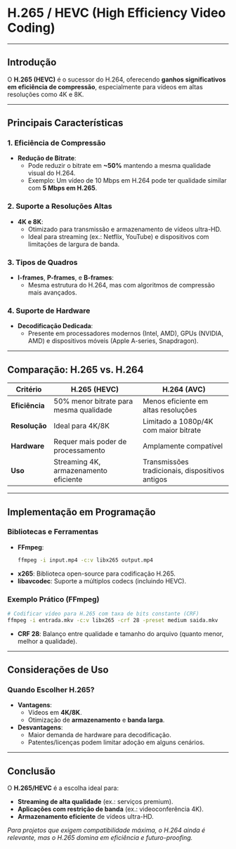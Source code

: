 # H.265 / HEVC (High Efficiency Video Coding)

---

## Introdução

O **H.265 (HEVC)** é o sucessor do H.264, oferecendo **ganhos significativos em eficiência de compressão**, especialmente para vídeos em altas resoluções como 4K e 8K.

---

## Principais Características

### 1. Eficiência de Compressão

- **Redução de Bitrate**:
  - Pode reduzir o bitrate em **~50%** mantendo a mesma qualidade visual do H.264.
  - Exemplo: Um vídeo de 10 Mbps em H.264 pode ter qualidade similar com **5 Mbps em H.265**.

### 2. Suporte a Resoluções Altas

- **4K e 8K**:
  - Otimizado para transmissão e armazenamento de vídeos ultra-HD.
  - Ideal para streaming (ex.: Netflix, YouTube) e dispositivos com limitações de largura de banda.

### 3. Tipos de Quadros

- **I-frames**, **P-frames**, e **B-frames**:
  - Mesma estrutura do H.264, mas com algoritmos de compressão mais avançados.

### 4. Suporte de Hardware

- **Decodificação Dedicada**:
  - Presente em processadores modernos (Intel, AMD), GPUs (NVIDIA, AMD) e dispositivos móveis (Apple A-series, Snapdragon).

---

## Comparação: H.265 vs. H.264

| **Critério**   | **H.265 (HEVC)**                       | **H.264 (AVC)**                                 |
| -------------- | -------------------------------------- | ----------------------------------------------- |
| **Eficiência** | 50% menor bitrate para mesma qualidade | Menos eficiente em altas resoluções             |
| **Resolução**  | Ideal para 4K/8K                       | Limitado a 1080p/4K com maior bitrate           |
| **Hardware**   | Requer mais poder de processamento     | Amplamente compatível                           |
| **Uso**        | Streaming 4K, armazenamento eficiente  | Transmissões tradicionais, dispositivos antigos |

---

## Implementação em Programação

### Bibliotecas e Ferramentas

- **FFmpeg**:
  ```bash
  ffmpeg -i input.mp4 -c:v libx265 output.mp4
  ```
- **x265**: Biblioteca open-source para codificação H.265.
- **libavcodec**: Suporte a múltiplos codecs (incluindo HEVC).

### Exemplo Prático (FFmpeg)

```bash
# Codificar vídeo para H.265 com taxa de bits constante (CRF)
ffmpeg -i entrada.mkv -c:v libx265 -crf 28 -preset medium saida.mkv
```

- **CRF 28**: Balanço entre qualidade e tamanho do arquivo (quanto menor, melhor a qualidade).

---

## Considerações de Uso

### Quando Escolher H.265?

- **Vantagens**:
  - Vídeos em **4K/8K**.
  - Otimização de **armazenamento** e **banda larga**.
- **Desvantagens**:
  - Maior demanda de hardware para decodificação.
  - Patentes/licenças podem limitar adoção em alguns cenários.

---

## Conclusão

O **H.265/HEVC** é a escolha ideal para:

- **Streaming de alta qualidade** (ex.: serviços premium).
- **Aplicações com restrição de banda** (ex.: videoconferência 4K).
- **Armazenamento eficiente** de vídeos ultra-HD.

_Para projetos que exigem compatibilidade máxima, o H.264 ainda é relevante, mas o H.265 domina em eficiência e futuro-proofing._

